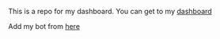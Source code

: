 This is a repo for my dashboard. You can get to my [dashboard](https://nousebot.ml)

Add my bot from [here](https://nousebot.ml/vote)
